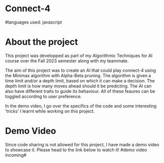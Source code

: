 # Connect-4

#languages used: javascript

# About the project
This project was developped as part of my Algorithmic Techniques for AI course over the Fall 2023 semester along with my teammate.

The aim of this project was to create an AI that could play connect-4 using the Minimax algorithm with Alpha-Beta pruning. The algorithm is given a time limit and/or a depth limit, based on which it can make a decision. The depth limit is how many moves ahead should it be predicting. The AI can also have different traits to guide its behaviour. All of these feaures can be toggled according to user preference.  

In the demo video, I go over the specifics of the code and some interesting 'tricks' I learnt while working on this project. 

# Demo Video
Since code sharing is not allowed for this project, I have made a demo video to showcase it.
Please head to the link below to watch it!
     #demo video incoming#
